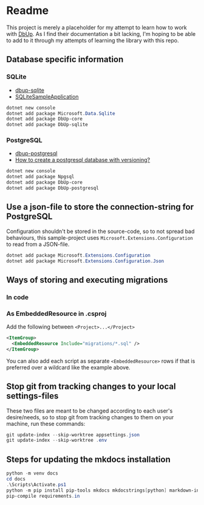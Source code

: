 # Readme

This project is merely a placeholder for my attempt to learn how to work with [DbUp](https://github.com/dbup/dbup).
As I find their documentation a bit lacking, I'm hoping to be able to add to it through my attempts of learning the library with this repo.

## Database specific information

### SQLite

- [dbup-sqlite](https://github.com/DbUp/DbUp/tree/master/src/dbup-sqlite)
- [SQLiteSampleApplication](https://github.com/DbUp/DbUp/tree/master/src/Samples/SQLiteSampleApplication)

```powershell
dotnet new console
dotnet add package Microsoft.Data.Sqlite
dotnet add package DbUp-core
dotnet add package DbUp-sqlite
```

### PostgreSQL

- [dbup-postgresql](https://github.com/DbUp/DbUp/tree/master/src/dbup-postgresql)
- [How to create a postgresql database with versioning?](https://thecodereaper.com/2020/10/27/how-to-create-a-postgresql-database-with-versioning/)

```powershell
dotnet new console
dotnet add package Npgsql
dotnet add package DbUp-core
dotnet add package DbUp-postgresql
```

## Use a json-file to store the connection-string for PostgreSQL

Configuration shouldn't be stored in the source-code, so to not spread bad behaviours, this sample-project uses `Microsoft.Extensions.Configuration` to read from a JSON-file.

```powershell
dotnet add package Microsoft.Extensions.Configuration
dotnet add package Microsoft.Extensions.Configuration.Json
```

## Ways of storing and executing migrations

### In code

### As EmbeddedResource in .csproj

Add the following between `<Project>...</Project>`

```xml
<ItemGroup>
  <EmbeddedResource Include="migrations/*.sql" />
</ItemGroup>
```

You can also add each script as separate `<EmbeddedResource>` rows if that is preferred over a wildcard like the example above.

## Stop git from tracking changes to your local settings-files

These two files are meant to be changed according to each user's desire/needs, so to stop git from tracking changes to them on your machine, run these commands:

```powershell
git update-index --skip-worktree appsettings.json
git update-index --skip-worktree .env
```

## Steps for updating the mkdocs installation

```powershell
python -m venv docs
cd docs
.\Scripts\Activate.ps1
python -m pip install pip-tools mkdocs mkdocstrings[python] markdown-include
pip-compile requirements.in
```